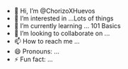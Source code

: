 - 👋 Hi, I’m @ChorizoXHuevos
- 👀 I’m interested in ...Lots of things
- 🌱 I’m currently learning ... 101 Basics
- 💞️ I’m looking to collaborate on ...
- 📫 How to reach me ...
- 😄 Pronouns: ...
- ⚡ Fun fact: ...

<!---
ChorizoXHuevos/ChorizoXHuevos is a ✨ special ✨ repository because its `README.md` (this file) appears on your GitHub profile.
You can click the Preview link to take a look at your changes.
--->
